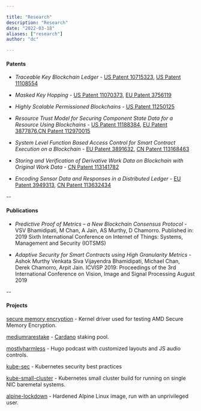 ```yaml
---

title: "Research"
description: "Research"
date: "2022-03-18"
aliases: ["research"]
author: "dc"

---
```


#### Patents

- *Traceable Key Blockchain Ledger* - [US Patent 10715323](https://patents.google.com/patent/US10715323B2), [US Patent 11108554](https://patents.google.com/patent/US11108554B2)

- *Masked Key Hopping* - [US Patent 11070373](https://patents.google.com/patent/US11070373B2/), [EU Patent 3756119](https://patents.google.com/patent/EP3756119B1)

- *Highly Scalable Permissioned Blockchains* - [US Patent 11250125 ](https://patents.google.com/patent/US11250125B2/en)

- *Resource Trust Model for Securing Component State Data for a Resource Using Blockchains* - [US Patent 11188384](https://patents.google.com/patent/US11188384B2), [EU Patent 3877876](https://patents.google.com/patent/EP3877876),[CN Patent 112970015](https://patents.google.com/patent/CN112970015/en)

- *System Level Function Based Access Control for Smart Contract Execution on a Blockchain* - [EU Patent 3891632](https://patents.google.com/patent/EP3891632), [CN Patent 113168463](https://patents.google.com/patent/CN113168463/en)

- *Storing and Verification of Derivative Work Data on Blockchain with Original Work Data* - [CN Patent 113141782](https://patents.google.com/patent/CN113141782/en)

- *Encoding Sensor Data and Responses in a Distributed Ledger* - [EU Patent 3949313](https://patents.google.com/patent/EP3949313), [CN Patent 113632434](https://patents.google.com/patent/CN113632434/en)

--

#### Publications

- *Predictive Proof of Metrics – a New Blockchain Consensus Protocol* - VSV Bhamidipati, M Chan, A Jain, AS Murthy, D Chamorro. Published in: 2019 Sixth International Conference on Internet of Things: Systems, Management and Security (IOTSMS)

- *Adaptive Security for Smart Contracts using High Granularity Metrics* - Ashok Murthy Venkata Siva Vijayendra Bhamidipati, Michael Chan, Derek Chamorro, Arpit Jain. ICVISP 2019: Proceedings of the 3rd International Conference on Vision, Image and Signal Processing August 2019

--

#### Projects

[secure memory encryption](https://github.com/therandomsecurityguy/secure-memory-encryption-test) - Kernel driver used for testing AMD Secure Memory Encryption.

[mediumrarestake](https://mediumrarestake.com/) - [Cardano](https://cardano.org/) staking pool.

[mostlyharmless](https://github.com/therandomsecurityguy/mostlyharmless) - Hugo podcast with customized layouts and JS audio controls.

[kube-sec](https://github.com/therandomsecurityguy/kubernetes-security) - Kubernetes security best practices

[kube-small-cluster](https://github.com/therandomsecurityguy/kube-small-cluster) - Kubernetes small cluster build for running on single NIC baremetal systems.

[alpine-lockdown](https://github.com/therandomsecurityguy/alpine-lockdown) - Hardened Alpine Linux image, run with an unprivileged user.
